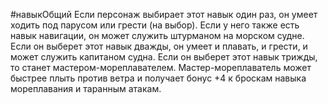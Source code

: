 #навыкОбщий 
Если персонаж выбирает этот навык один раз, он умеет ходить под парусом или грести (на выбор). Если у него также есть навык навигации, он может служить штурманом на морском судне. Если он выберет этот навык дважды, он умеет и плавать, и грести, и может служить капитаном судна. Если он выберет этот навык трижды, то станет мастером-мореплавателем. Мастер-мореплаватель может быстрее плыть против ветра и получает бонус +4 к броскам навыка мореплавания и таранным атакам.
